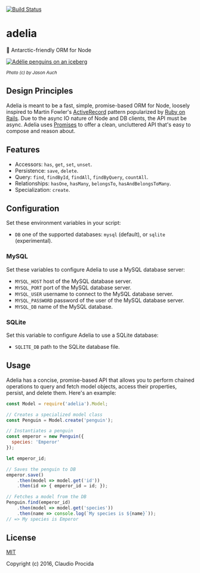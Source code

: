 [![Build Status](https://travis-ci.org/emeraldion/adelia.svg?branch=master)](https://travis-ci.org/emeraldion/adelia)

# adelia

:penguin: Antarctic-friendly ORM for Node

[![Adélie penguins on an iceberg](https://c3.staticflickr.com/4/3426/3212303306_aed5d043e5_z.jpg)](https://www.flickr.com/photos/10004136@N05/3212303306)

_<small>Photo (c) by Jason Auch</small>_

## Design Principles

Adelia is meant to be a fast, simple, promise-based ORM for Node, loosely inspired to Martin Fowler's [ActiveRecord](http://www.martinfowler.com/eaaCatalog/activeRecord.html) pattern popularized by [Ruby on Rails](http://rubyonrails.org/). Due to the async IO nature of Node and DB clients, the API must be async. Adelia uses [Promises](https://promisesaplus.com/) to offer a clean, uncluttered API that's easy to compose and reason about.

## Features

* Accessors: `has`, `get`, `set`, `unset`.
* Persistence: `save`, `delete`.
* Query: `find`, `findById`, `findAll`, `findByQuery`, `countAll`.
* Relationships: `hasOne`, `hasMany`, `belongsTo`, `hasAndBelongsToMany`.
* Specialization: `create`.

## Configuration

Set these environment variables in your script:

* `DB` one of the supported databases: `mysql` (default), or `sqlite` (experimental).

### MySQL

Set these variables to configure Adelia to use a MySQL database server: 

* `MYSQL_HOST` host of the MySQL database server.
* `MYSQL_PORT` port of the MySQL database server.
* `MYSQL_USER` username to connect to the MySQL database server.
* `MYSQL_PASSWORD` password of the user of the MySQL database server.
* `MYSQL_DB` name of the MySQL database.

### SQLite

Set this variable to configure Adelia to use a SQLite database:

* `SQLITE_DB` path to the SQLite database file.

## Usage

Adelia has a concise, promise-based API that allows you to perform chained operations to query and fetch model objects, access their properties, persist, and delete them. Here's an example:

```js
const Model = require('adelia').Model;

// Creates a specialized model class
const Penguin = Model.create('penguin');

// Instantiates a penguin
const emperor = new Penguin({
  species: 'Emperor'
});

let emperor_id;

// Saves the penguin to DB
emperor.save()
	.then(model => model.get('id'))
	.then(id => { emperor_id = id; });

// Fetches a model from the DB
Penguin.find(emperor_id)
	.then(model => model.get('species'))
	.then(name => console.log(`My species is ${name}`));
// => My species is Emperor
```

## License

[MIT](https://opensource.org/licenses/MIT)

Copyright (c) 2016, Claudio Procida
